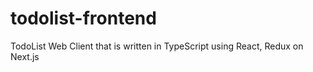 # todolist-frontend
TodoList Web Client that is written in TypeScript using React, Redux on Next.js
